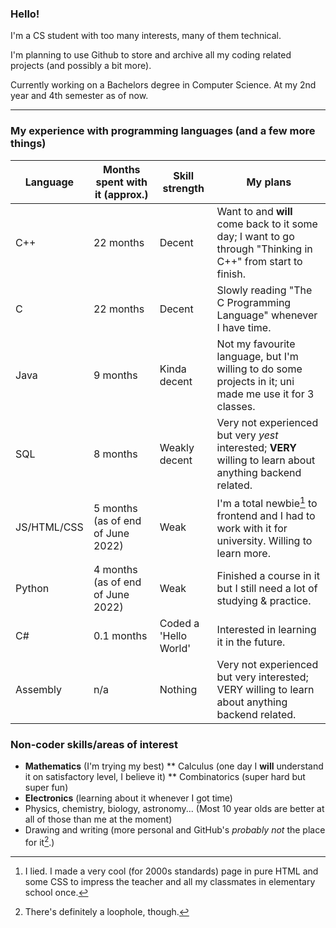 ### Hello!

I'm a CS student with too many interests, many of them technical.

I'm planning to use Github to store and archive all my coding related projects (and possibly a bit more).

Currently working on a Bachelors degree in Computer Science. At my 2nd year and 4th semester as of now.

-----

### My experience with programming languages (and a few more things)

Language | Months spent with it (approx.) | Skill strength | My plans
--- | --- | --- | ---
C++ | 22 months | Decent | Want to and **will** come back to it some day; I want to go through "Thinking in C++" from start to finish.
C | 22 months | Decent | Slowly reading "The C Programming Language" whenever I have time.
Java | 9 months | Kinda decent | Not my favourite language, but I'm willing to do some projects in it; uni made me use it for 3 classes.
SQL | 8 months | Weakly decent | Very not experienced but very *yest* interested; **VERY** willing to learn about anything backend related.
JS/HTML/CSS | 5 months (as of end of June 2022) | Weak | I'm a total newbie[^1] to frontend and I had to work with it for university. Willing to learn more.
Python | 4 months (as of end of June 2022) | Weak | Finished a course in it but I still need a lot of studying & practice.
C# | 0.1 months | Coded a 'Hello World' | Interested in learning it in the future.
Assembly | n/a | Nothing | Very not experienced but very interested; VERY willing to learn about anything backend related.

### Non-coder skills/areas of interest

* **Mathematics** (I'm trying my best)
** Calculus (one day I **will** understand it on satisfactory level, I believe it)
** Combinatorics (super hard but super fun)
* **Electronics** (learning about it whenever I got time)
* Physics, chemistry, biology, astronomy... (Most 10 year olds are better at all of those than me at the moment)
* Drawing and writing (more personal and GitHub's *probably not* the place for it[^2].)

[^1]: I lied. I made a very cool (for 2000s standards) page in pure HTML and some CSS to impress the teacher and all my classmates in elementary school once.
[^2]: There's definitely a loophole, though.
